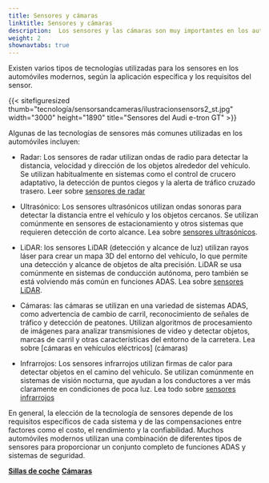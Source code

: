 ```yaml
---
title: Sensores y cámaras
linktitle: Sensores y cámaras
description:  Los sensores y las cámaras son muy importantes en los automóviles modernos porque desempeñan un papel clave en muchos de los sistemas avanzados de asistencia al conductor. EVKX.net le brinda detalles sobre los diferentes tipos utilizados en los vehículos eléctricos.
weight: 2
shownavtabs: true
---
```

<!-- markdownlint-disable MD033 -->

Existen varios tipos de tecnologías utilizadas para los sensores en los automóviles modernos, según la aplicación específica y los requisitos del sensor.

{{< sitefiguresized thumb="tecnología/sensorsandcameras/ilustracionsensors2_st.jpg" width="3000" height="1890" title="Sensores del Audi e-tron GT" >}}

Algunas de las tecnologías de sensores más comunes utilizadas en los automóviles incluyen:

- Radar: Los sensores de radar utilizan ondas de radio para detectar la distancia, velocidad y dirección de los objetos alrededor del vehículo. Se utilizan habitualmente en sistemas como el control de crucero adaptativo, la detección de puntos ciegos y la alerta de tráfico cruzado trasero. Leer sobre [sensores de radar](radar)

- Ultrasónico: Los sensores ultrasónicos utilizan ondas sonoras para detectar la distancia entre el vehículo y los objetos cercanos. Se utilizan comúnmente en sensores de estacionamiento y otros sistemas que requieren detección de corto alcance. Lea sobre [sensores ultrasónicos](ultrasónicos).

- LiDAR: los sensores LiDAR (detección y alcance de luz) utilizan rayos láser para crear un mapa 3D del entorno del vehículo, lo que permite una detección y alcance de objetos de alta precisión. LiDAR se usa comúnmente en sistemas de conducción autónoma, pero también se está volviendo más común en funciones ADAS. Lea sobre [sensores LiDAR](lidar).

- Cámaras: las cámaras se utilizan en una variedad de sistemas ADAS, como advertencia de cambio de carril, reconocimiento de señales de tráfico y detección de peatones. Utilizan algoritmos de procesamiento de imágenes para analizar transmisiones de video y detectar objetos, marcas de carril y otras características del entorno de la carretera. Lea sobre [cámaras en vehículos eléctricos] (cámaras)

- Infrarrojos: Los sensores infrarrojos utilizan firmas de calor para detectar objetos en el camino del vehículo. Se utilizan comúnmente en sistemas de visión nocturna, que ayudan a los conductores a ver más claramente en condiciones de poca luz. Lea todo sobre [sensores infrarrojos](infrarrojos)

En general, la elección de la tecnología de sensores depende de los requisitos específicos de cada sistema y de las compensaciones entre factores como el costo, el rendimiento y la confiabilidad. Muchos automóviles modernos utilizan una combinación de diferentes tipos de sensores para proporcionar un conjunto completo de funciones ADAS y sistemas de seguridad.

<div class="mt-3 mb-3">
     <a href="../seats/" class="text-decoration-none text-black"><strong><i class="bi-arrow-left"></i>Sillas de coche</strong></a>
     <a href="cámaras/" class="text-decoration-none text-black float-end"><strong>Cámaras<i class="bi-arrow-right"></i></strong></a>
</div>